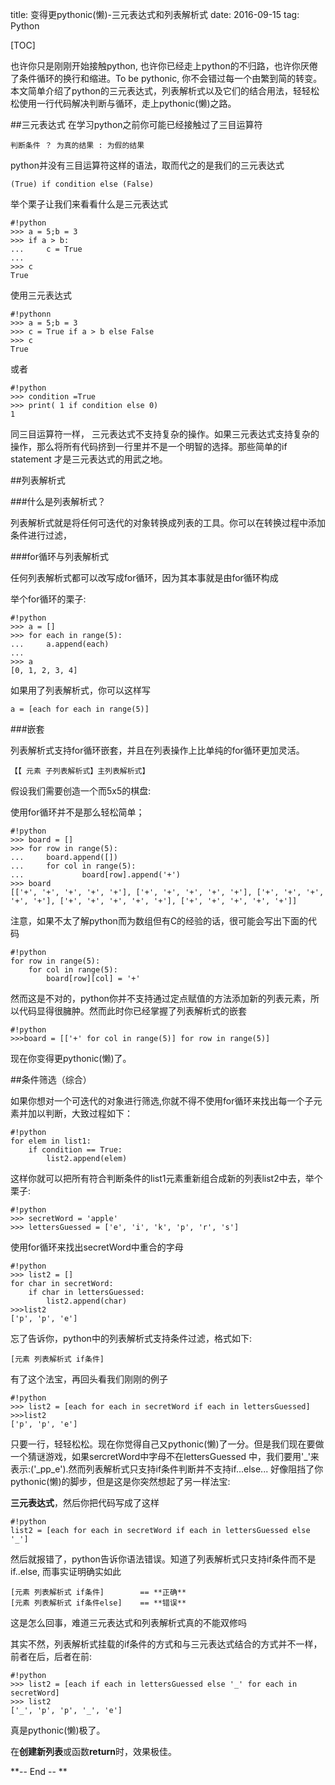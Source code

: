title: 变得更pythonic(懒)-三元表达式和列表解析式
date: 2016-09-15
tag: Python

[TOC]

<!--Sidebar-->


	
也许你只是刚刚开始接触python, 也许你已经走上python的不归路，也许你厌倦了条件循环的换行和缩进。To be pythonic, 你不会错过每一个由繁到简的转变。本文简单介绍了python的三元表达式，列表解析式以及它们的结合用法，轻轻松松使用一行代码解决判断与循环，走上pythonic(懒)之路。

<!--More-->


##三元表达式
在学习python之前你可能已经接触过了三目运算符
		
	判断条件 ？ 为真的结果 : 为假的结果
	
python并没有三目运算符这样的语法，取而代之的是我们的三元表达式

	(True) if condition else (False)

举个栗子让我们来看看什么是三元表达式

	#!python
	>>> a = 5;b = 3
	>>> if a > b:
	...     c = True
	... 
	>>> c
	True

使用三元表达式

	#!pythonn
	>>> a = 5;b = 3
	>>> c = True if a > b else False
	>>> c
	True

	
或者 

	#!python
	>>> condition =True
	>>> print( 1 if condition else 0)
	1

同三目运算符一样， 三元表达式不支持复杂的操作。如果三元表达式支持复杂的操作，那么将所有代码挤到一行里并不是一个明智的选择。那些简单的if statement 才是三元表达式的用武之地。
	
	
##列表解析式

###什么是列表解析式？

列表解析式就是将任何可迭代的对象转换成列表的工具。你可以在转换过程中添加条件进行过滤，

###for循环与列表解析式

任何列表解析式都可以改写成for循环，因为其本事就是由for循环构成

举个for循环的栗子:

	#!python
	>>> a = []
	>>> for each in range(5):
	...     a.append(each)
	... 
	>>> a
	[0, 1, 2, 3, 4]
	
如果用了列表解析式，你可以这样写

	a = [each for each in range(5)]
	
###嵌套

列表解析式支持for循环嵌套，并且在列表操作上比单纯的for循环更加灵活。

	【【 元素 子列表解析式】主列表解析式】



假设我们需要创造一个而5x5的棋盘:


使用for循环并不是那么轻松简单；

	#!python
	>>> board = []
	>>> for row in range(5):
	...     board.append([])
	...     for col in range(5):
	...             board[row].append('+')
	>>> board
	[['+', '+', '+', '+', '+'], ['+', '+', '+', '+', '+'], ['+', '+', '+', '+', '+'], ['+', '+', '+', '+', '+'], ['+', '+', '+', '+', '+']]

注意，如果不太了解python而为数组但有C的经验的话，很可能会写出下面的代码

	#!python
	for row in range(5):
		for col in range(5):
			board[row][col] = '+'
			
然而这是不对的，python你并不支持通过定点赋值的方法添加新的列表元素，所以代码显得很臃肿。然而此时你已经掌握了列表解析式的嵌套

	#!python
	>>>board = [['+' for col in range(5)] for row in range(5)]

现在你变得更pythonic(懒)了。


##条件筛选（综合）


如果你想对一个可迭代的对象进行筛选,你就不得不使用for循环来找出每一个子元素并加以判断，大致过程如下：
	
	#!python
	for elem in list1:
		if condition == True:
			list2.append(elem)
			
这样你就可以把所有符合判断条件的list1元素重新组合成新的列表list2中去，举个栗子:

	#!python
	>>> secretWord = 'apple' 
	>>> lettersGuessed = ['e', 'i', 'k', 'p', 'r', 's']
使用for循环来找出secretWord中重合的字母

	#!python
	>>> list2 = []
	for char in secretWord:
		if char in lettersGuessed:
			list2.append(char)
	>>>list2
	['p', 'p', 'e']

忘了告诉你，python中的列表解析式支持条件过滤，格式如下:

	[元素 列表解析式 if条件]
	
有了这个法宝，再回头看我们刚刚的例子

	#!python
	>>> list2 = [each for each in secretWord if each in lettersGuessed]
	>>>list2
	['p', 'p', 'e']

只要一行，轻轻松松。现在你觉得自己又pythonic(懒)了一分。但是我们现在要做一个猜谜游戏，如果sercretWord中字母不在lettersGuessed 中，我们要用'_'来表示:('_pp_e').然而列表解析式只支持if条件判断并不支持if...else... 好像阻挡了你pythonic(懒)的脚步，但是这是你突然想起了另一样法宝:

**三元表达式**，然后你把代码写成了这样

	#!python
	list2 = [each for each in secretWord if each in lettersGuessed else '_']
	
然后就报错了，python告诉你语法错误。知道了列表解析式只支持if条件而不是if..else, 而事实证明确实如此

	[元素 列表解析式 if条件]        == **正确**
	[元素 列表解析式 if条件else]    == **错误**
	
这是怎么回事，难道三元表达式和列表解析式真的不能双修吗

其实不然，列表解析式挂载的if条件的方式和与三元表达式结合的方式并不一样，前者在后，后者在前:

	#!python
	>>> list2 = [each if each in lettersGuessed else '_' for each in secretWord]
	>>> list2
	['_', 'p', 'p', '_', 'e']




真是pythonic(懒)极了。

在**创建新列表**或函数**return**时，效果极佳。

**-- End -- **
	

